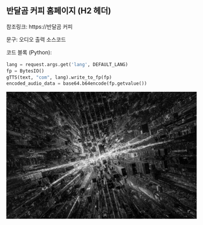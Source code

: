 ## 반달곰 커피 홈페이지 (H2 헤더)

참조링크: https://반달곰 커피

문구: 오디오 출력 소스코드

코드 블록 (Python):
```python
lang = request.args.get('lang', DEFAULT_LANG)
fp = BytesIO()
gTTS(text, "com", lang).write_to_fp(fp)
encoded_audio_data = base64.b64encode(fp.getvalue())
```
![david.jpg](david.jpg)